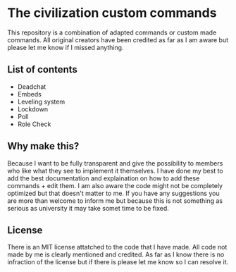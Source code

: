 # The civilization custom commands
This repository is a combination of adapted commands or custom made commands. All original creators have been credited as far as I am aware but please let me know if I missed anything. 

## List of contents
- Deadchat
- Embeds
- Leveling system
- Lockdown
- Poll
- Role Check

## Why make this?
Because I want to be fully transparent and give the possibility to members who like what they see to implement it themselves. I have done my best to add the best documentation and explaination on how to add these commands + edit them. I am also aware the code might not be completely optimized but that doesn't matter to me. If you have any suggestions you are more than welcome to inform me but because this is not something as serious as university it may take somet time to be fixed.

## License
There is an MIT license attatched to the code that I have made. All code not made by me is clearly mentioned and credited. As far as I know there is no infraction of the license but if there is please let me know so I can resolve it.